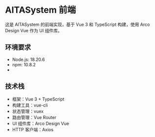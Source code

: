 # AITASystem 前端

这是 AITASystem 的前端实现，基于 Vue 3 和 TypeScript 构建，使用 Arco Design Vue 作为 UI 组件库。

## 环境要求

- Node.js: 18.20.6
- npm: 10.8.2
- 

## 技术栈

- 框架：Vue 3 + TypeScript
- 构建工具：vue-cli
- 状态管理：vuex
- 路由管理：Vue Router
- UI 组件库：Arco Design Vue
- HTTP 客户端：Axios

